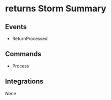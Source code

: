 # returns Storm Summary

## Events
- ReturnProcessed

## Commands
- Process

## Integrations
_None_
